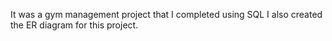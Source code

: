 
It was a gym management project that I completed using SQL
I also created the ER diagram for this project.
